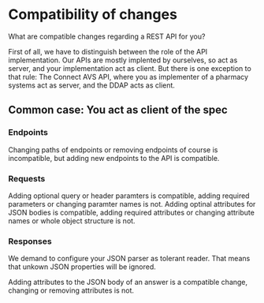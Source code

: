 # Compatibility of changes

What are compatible changes regarding a REST API for you? 

First of all, we have to distinguish between the role of the API implementation. Our APIs are mostly implented by ourselves, so act as server, and your implementation act as client. But there is one exception to that rule: The Connect AVS API, where you as implementer of a pharmacy systems act as server, and the DDAP acts as client.

## Common case: You act as client of the spec
### Endpoints
Changing paths of endpoints or removing endpoints of course is incompatible, but adding new endpoints to the API is compatible.  

### Requests
Adding optional query or header paramters is compatible, adding required parameters or changing paramter names is not. Adding optinal attributes for JSON bodies is compatible, adding required attributes or changing attribute names or whole object structure is not.

### Responses
We demand to configure your JSON parser as tolerant reader. That means that unkown JSON properties will be ignored.

Adding attributes to the JSON body of an answer is a compatible change, changing or removing attributes is not.
<!--- ## Connect AVS API: You act as server of the spec
### Endpoints
Adding endpoints or changing paths of endpoints is incompatible, removing endpoints is not

### Requests
Adding--->


